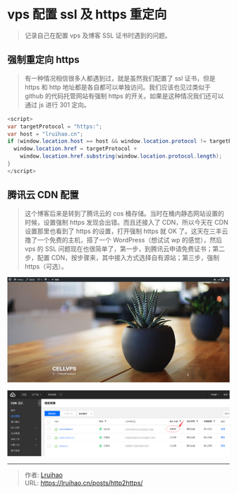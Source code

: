 # vps 配置 ssl 及 https 重定向


> 记录自己在配置 vps 及博客 SSL 证书时遇到的问题。

<!--more-->

## 强制重定向 https

> 有一种情况相信很多人都遇到过，就是虽然我们配置了 ssl 证书，但是 https 和 http 地址都是各自都可以单独访问。我们应该也见过类似于 github 的代码托管网站有强制 https 的开关。如果是这种情况我们还可以通过 js 进行 301 定向。

```java http2https
<script>
var targetProtocol = "https:";
var host = "lruihao.cn";
if (window.location.host == host && window.location.protocol != targetProtocol){
  window.location.href = targetProtocol +
    window.location.href.substring(window.location.protocol.length);
}
</script>
```

## 腾讯云 CDN 配置

> 这个博客后来是转到了腾讯云的 cos 桶存储。当时在桶内静态网站设置的时候，设置强制 https 发现会出错。而且还接入了 CDN，所以今天在 CDN 设置那里也看到了 https 的设置，打开强制 https 就 OK 了。这天在三丰云撸了一个免费的主机，搭了一个 WordPress（想试试 wp 的感觉），然后 vps 的 SSL 问题现在也很简单了，第一步，到腾讯云申请免费证书；第二步，配置 CDN，按步骤来，其中接入方式选择自有源站；第三步，强制 https（可选）。

![Cellvps--WordPress](images/1.png)

![CDN 域名管理](images/2.png)


---

> 作者: [Lruihao](https://github.com/Lruihao)  
> URL: https://lruihao.cn/posts/http2https/  

